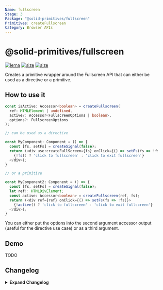 ```yaml
---
Name: fullscreen
Stage: 3
Package: "@solid-primitives/fullscreen"
Primitives: createFullscreen
Category: Browser APIs
---
```


# @solid-primitives/fullscreen

[![lerna](https://img.shields.io/badge/maintained%20with-lerna-cc00ff.svg?style=for-the-badge)](https://lerna.js.org/)
[![size](https://img.shields.io/bundlephobia/minzip/@solid-primitives/fullscreen?style=for-the-badge)](https://bundlephobia.com/package/@solid-primitives/fullscreen)
[![size](https://img.shields.io/npm/v/@solid-primitives/fullscreen?style=for-the-badge)](https://www.npmjs.com/package/@solid-primitives/fullscreen)

Creates a primitive wrapper around the Fullscreen API that can either be used as a directive or a primitive.

## How to use it

```ts
const isActive: Accessor<boolean> = createFullscreen(
  ref: HTMLElement | undefined,
  active?: Accessor<FullscreenOptions | boolean>,
  options?: FullscreenOptions
);

// can be used as a directive

const MyComponent: Component = () => {
  const [fs, setFs] = createSignal(false);
  return (<div use:createFullScreen={fs} onClick={() => setFs(fs => !fs)}>
    {!fs() ? 'click to fullscreen' : 'click to exit fullscreen'}
  </div>);
}

// or a primitive

const MyComponent2: Component = () => {
  const [fs, setFs] = createSignal(false);
  let ref!: HTMLDivElement;
  const active: Accessor<boolean> = createFullscreen(ref, fs);
  return (<div ref={ref} onClick={() => setFs(fs => !fs)}>
    {!active() ? 'click to fullscreen' : 'click to exit fullscreen'}
  </div>);
}
```

You can either put the options into the second argument accessor output (useful for the directive use case) or as a third argument.

## Demo

TODO

## Changelog

<details>
<summary><b>Expand Changelog</b></summary>

0.0.100

Initial release

1.0.2

Published with CJS and SSR protection.

</details>
